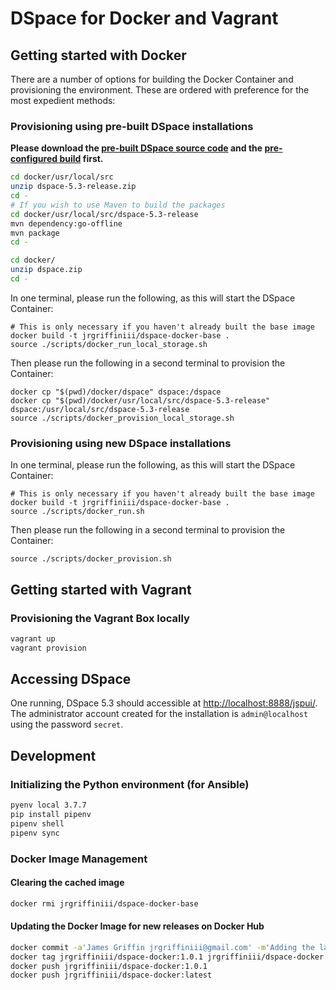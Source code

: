 # DSpace for Docker and Vagrant

## Getting started with Docker

There are a number of options for building the Docker Container and provisioning
the environment. These are ordered with preference for the most expedient
methods:

### Provisioning using pre-built DSpace installations

**Please download the [pre-built DSpace source code](https://drive.google.com/file/d/1OiSHK0wBhxYP26h94qe68_JmXiOZFXE-/view?usp=sharing) and the [pre-configured build](https://drive.google.com/file/d/1o2lQ54b_YrzqMaVenGMoSK99if06oX0l/view?usp=sharing) first.**

```bash
cd docker/usr/local/src
unzip dspace-5.3-release.zip
cd -
# If you wish to use Maven to build the packages
cd docker/usr/local/src/dspace-5.3-release
mvn dependency:go-offline
mvn package
cd -

cd docker/
unzip dspace.zip
cd -
```

In one terminal, please run the following, as this will start the DSpace Container:

```
# This is only necessary if you haven't already built the base image
docker build -t jrgriffiniii/dspace-docker-base .
source ./scripts/docker_run_local_storage.sh
```

Then please run the following in a second terminal to provision the Container:

```
docker cp "$(pwd)/docker/dspace" dspace:/dspace
docker cp "$(pwd)/docker/usr/local/src/dspace-5.3-release" dspace:/usr/local/src/dspace-5.3-release
source ./scripts/docker_provision_local_storage.sh
```

### Provisioning using new DSpace installations

In one terminal, please run the following, as this will start the DSpace Container:

```
# This is only necessary if you haven't already built the base image
docker build -t jrgriffiniii/dspace-docker-base .
source ./scripts/docker_run.sh
```

Then please run the following in a second terminal to provision the Container:

```
source ./scripts/docker_provision.sh
```

## Getting started with Vagrant

### Provisioning the Vagrant Box locally

```bash
vagrant up
vagrant provision
```

## Accessing DSpace

One running, DSpace 5.3 should accessible at [http://localhost:8888/jspui/](http://localhost:8888/jspui/). The
administrator account created for the installation is `admin@localhost` using the password `secret`.

## Development

### Initializing the Python environment (for Ansible)

```bash
pyenv local 3.7.7
pip install pipenv
pipenv shell
pipenv sync
```

### Docker Image Management

#### Clearing the cached image

```bash
docker rmi jrgriffiniii/dspace-docker-base
```

#### Updating the Docker Image for new releases on Docker Hub

```bash
docker commit -a'James Griffin jrgriffiniii@gmail.com' -m'Adding the latest changes to the 1.0.1 release' dspace jrgriffiniii/dspace-docker:1.0.1
docker tag jrgriffiniii/dspace-docker:1.0.1 jrgriffiniii/dspace-docker:latest
docker push jrgriffiniii/dspace-docker:1.0.1
docker push jrgriffiniii/dspace-docker:latest
```


